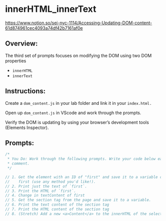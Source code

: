 # innerHTML_innerText

https://www.notion.so/sei-nyc-1114/Accessing-Updating-DOM-content-61d874961cec4093a74df42b7161af0e

## Overview:

The third set of prompts focuses on modifying the DOM using two DOM properties

- `innerHTML`
- `innerText`

## Instructions:

Create a `dom_content.js` in your lab folder and link it in your `index.html.` 

Open up `dom_content.js` in VScode and work through the prompts.

Verify the DOM is updating by using your browser’s development tools (Elements Inspector). 

## Prompts:

```jsx
/*
 * You Do: Work through the following prompts. Write your code below each
 * comment.
 */

// 1. Get the element with an ID of "first" and save it to a variable called
//    first (use any method you'd like!).
// 2. Print just the text of `first`.
// 3. Print the HTML of `first`.
// 4. Change in textContent of first
// 5. Get the section tag from the page and save it to a variable.
// 6. Print the text content of the section tag
// 7. Print the HTML content of the section tag
// 8. (Stretch) Add a new <a>Content</a> to the innerHTML of the selected section

```
